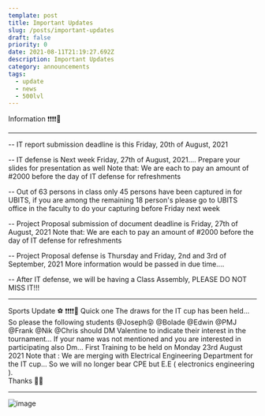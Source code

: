 ```yaml
---
template: post
title: Important Updates
slug: /posts/important-updates
draft: false
priority: 0
date: 2021-08-11T21:19:27.692Z
description: Important Updates
category: announcements
tags:
  - update
  - news
  - 500lvl
---
```


Information ❗❗❗❗📢

---

--  IT report submission deadline is this Friday, 20th of August, 2021

--  IT defense is Next week Friday, 27th of August, 2021.... Prepare your slides for presentation as well
Note that: We are each to pay an amount of #2000 before the day of IT defense for refreshments

--  Out of 63 persons in class only 45 persons have been captured in for UBITS, if you are among the remaining 18 person's please go to UBITS office in the faculty to do your capturing before Friday next week

--  Project Proposal submission of document deadline is Friday, 27th of August, 2021
Note that: We are each to pay an amount of #2000 before the day of IT defense for refreshments

--  Project Proposal defense is Thursday and Friday, 2nd and 3rd of September, 2021
 More information would be passed in due time....

--  After IT defense, we will be having a Class Assembly, PLEASE DO NOT MISS IT!!!

---

Sports Update ⚽ ❗❗❗❗📢
Quick one 
The draws for the IT cup has been held... So please the following students @Joseph😝  @Bolade @Edwin @PMJ @Frank @Nik  @Chris  should DM Valentine to indicate their interest in the tournament... If your name was not mentioned and you are interested in participating also Dm... First Training to be held on Monday 23rd August 2021
Note that : We are merging with Electrical Engineering Department for the IT cup... So we will no longer bear CPE but E.E ( electronics engineering ).  
Thanks 👍🏽

---


![image](/media/announcements/announce.png 'update')

